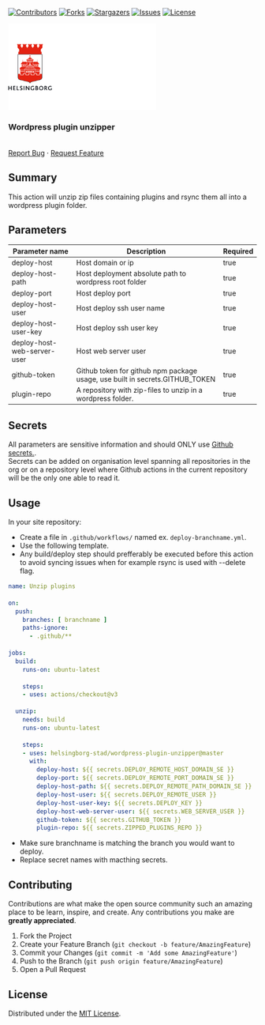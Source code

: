 <!-- SHIELDS -->
[![Contributors][contributors-shield]][contributors-url]
[![Forks][forks-shield]][forks-url]
[![Stargazers][stars-shield]][stars-url]
[![Issues][issues-shield]][issues-url]
[![License][license-shield]][license-url]

<p>
  <a href="https://github.com/helsingborg-stad/wordpress-plugin-unzipper">
    <img src="docs/images/hbg-github-logo-combo.png" alt="Logo" width="300">
  </a>
</p>
<h3>Wordpress plugin unzipper</h3>
<p>
  <br />
  <a href="https://github.com/helsingborg-stad/wordpress-plugin-unzipper/issues">Report Bug</a>
  ·
  <a href="https://github.com/helsingborg-stad/wordpress-plugin-unzipper/issues">Request Feature</a>
</p>

## Summary
This action will unzip zip files containing plugins and rsync them all into a wordpress plugin folder.

## Parameters

| Parameter name              | Description                                                                  | Required |
|-----------------------------|------------------------------------------------------------------------------|----------|
| deploy-host                 | Host domain or ip                                                            | true     |
| deploy-host-path            | Host deployment absolute path to wordpress root folder                       | true     |
| deploy-port            | Host deploy port                                                             | true     |
| deploy-host-user            | Host deploy ssh user name                                                    | true     |
| deploy-host-user-key        | Host deploy ssh user key                                                     | true     |
| deploy-host-web-server-user | Host web server user                                                         | true     |
| github-token                | Github token for github npm package usage, use built in secrets.GITHUB_TOKEN | true     |
| plugin-repo                 | A repository with zip-files to unzip in a wordpress folder.                  | true     |



## Secrets
All parameters are sensitive information and should ONLY use [Github secrets.](https://docs.github.com/en/actions/security-guides/encrypted-secrets).  
Secrets can be added on organisation level spanning all repositories in the org or on a repository level where Github actions in the current repository will be the only one able to read it.

## Usage
In your site repository:
- Create a file in `.github/workflows/` named ex. `deploy-branchname.yml`.
- Use the following template.
- Any build/deploy step should prefferably be executed before this action to avoid syncing issues when for example rsync is used with --delete flag.
```yaml
name: Unzip plugins

on:
  push:
    branches: [ branchname ]
    paths-ignore:
      - .github/**

jobs:
  build:
    runs-on: ubuntu-latest

    steps:
    - uses: actions/checkout@v3

  unzip:
    needs: build
    runs-on: ubuntu-latest

    steps:
    - uses: helsingborg-stad/wordpress-plugin-unzipper@master
      with:
        deploy-host: ${{ secrets.DEPLOY_REMOTE_HOST_DOMAIN_SE }}
        deploy-port: ${{ secrets.DEPLOY_REMOTE_PORT_DOMAIN_SE }}
        deploy-host-path: ${{ secrets.DEPLOY_REMOTE_PATH_DOMAIN_SE }}
        deploy-host-user: ${{ secrets.DEPLOY_REMOTE_USER }}
        deploy-host-user-key: ${{ secrets.DEPLOY_KEY }}
        deploy-host-web-server-user: ${{ secrets.WEB_SERVER_USER }}
        github-token: ${{ secrets.GITHUB_TOKEN }}
        plugin-repo: ${{ secrets.ZIPPED_PLUGINS_REPO }}
  ```
- Make sure branchname is matching the branch you would want to deploy.
- Replace secret names with macthing secrets.



## Contributing

Contributions are what make the open source community such an amazing place to be learn, inspire, and create. Any contributions you make are **greatly appreciated**.

1. Fork the Project
2. Create your Feature Branch (`git checkout -b feature/AmazingFeature`)
3. Commit your Changes (`git commit -m 'Add some AmazingFeature'`)
4. Push to the Branch (`git push origin feature/AmazingFeature`)
5. Open a Pull Request



## License

Distributed under the [MIT License][license-url].


<!-- MARKDOWN LINKS & IMAGES -->
<!-- https://www.markdownguide.org/basic-syntax/#reference-style-links -->
[contributors-shield]: https://img.shields.io/github/contributors/helsingborg-stad/wordpress-plugin-unzipper.svg?style=flat-square
[contributors-url]: https://github.com/helsingborg-stad/wordpress-plugin-unzipper/graphs/contributors
[forks-shield]: https://img.shields.io/github/forks/helsingborg-stad/wordpress-plugin-unzipper.svg?style=flat-square
[forks-url]: https://github.com/helsingborg-stad/wordpress-plugin-unzipper/network/members
[stars-shield]: https://img.shields.io/github/stars/helsingborg-stad/wordpress-plugin-unzipper.svg?style=flat-square
[stars-url]: https://github.com/helsingborg-stad/wordpress-plugin-unzipper/stargazers
[issues-shield]: https://img.shields.io/github/issues/helsingborg-stad/wordpress-plugin-unzipper.svg?style=flat-square
[issues-url]: https://github.com/helsingborg-stad/wordpress-plugin-unzipper/issues
[license-shield]: https://img.shields.io/github/license/helsingborg-stad/wordpress-plugin-unzipper.svg?style=flat-square
[license-url]: https://raw.githubusercontent.com/helsingborg-stad/wordpress-plugin-unzipper/master/LICENSE
